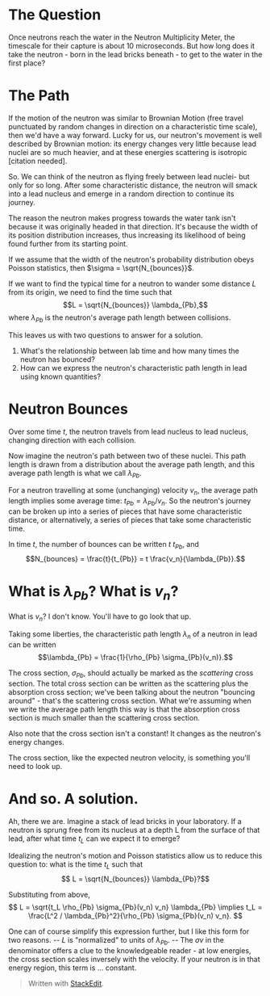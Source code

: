 
The Question
===========
Once neutrons reach the water in the Neutron Multiplicity Meter, the timescale for their capture is about 10 microseconds.  But how long does it take the neutron - born in the lead bricks beneath - to get to the water in the first place?


The Path
=======
If the motion of the neutron was similar to Brownian Motion (free travel punctuated by random changes in direction on a characteristic time scale), then we'd have a way forward.  Lucky for us, our neutron's movement is well described by Brownian motion: its energy changes very little because lead nuclei are so much heavier, and at these energies scattering is isotropic [citation needed].

So.  We can think of the neutron as flying freely between lead nuclei- but only for so long.  After some characteristic distance, the neutron will smack into a lead nucleus and emerge in a random direction to continue its journey.

The reason the neutron makes progress towards the water tank isn't because it was originally headed in that direction.  It's because the width of its position distribution increases, thus increasing its likelihood of being found further from its starting point.

If we assume that the width of the neutron's probability distribution obeys Poisson statistics, then $\sigma = \sqrt{N_{bounces}}$.

If we want to find the typical time for a neutron to wander some distance $L$ from its origin, we need to find the time such that
$$L = \sqrt{N_{bounces}} \lambda_{Pb},$$
where $\lambda_{Pb}$ is the neutron's average path length between collisions.

This leaves us with two questions to answer for a solution.
1. What's the relationship between lab time and how many times the neutron has bounced?
2. How can we express the neutron's characteristic path length in lead using known quantities?


Neutron Bounces 
==============
Over some time $t$, the neutron travels from lead nucleus to lead nucleus, changing direction with each collision.  

Now imagine the neutron's path between two of these nuclei.  This path length is drawn from a distribution about the average path length, and this average path length is what we call $\lambda_{Pb}$.  

For a neutron travelling at some (unchanging) velocity $v_n$, the average path length implies some average time: $t_{Pb} = \lambda_{Pb} / v_n$.  So the neutron's journey can be broken up into a series of pieces that have some characteristic distance, or alternatively, a series of pieces that take some characteristic time.

In time $t$, the number of bounces can be written $t \ t_{Pb}$, and
$$N_{bounces} = \frac{t}{t_{Pb}} = t \frac{v_n}{\lambda_{Pb}}.$$


What is $\lambda_{Pb}$?  What is $v_n$?
==================================
What is $v_n$?  I don't know.  You'll have to go look that up.

Taking some liberties, the characteristic path length $\lambda_n$ of a neutron in lead can be written
$$\lambda_{Pb} = \frac{1}{\rho_{Pb} \sigma_{Pb}(v_n)}.$$

The cross section, $\sigma_{Pb}$, should actually be marked as the _scattering_ cross section.  The total cross section can be written as the scattering plus the absorption cross section; we've been talking about the neutron "bouncing around" - that's the scattering cross section.  What we're assuming when we write the average path length this way is that the absorption cross section is much smaller than the scattering cross section.

Also note that the cross section isn't a constant!  It changes as the neutron's energy changes.

The cross section, like the expected neutron velocity, is something you'll need to look up.

And so.  A solution.
================
Ah, there we are. Imagine a stack of lead bricks in your laboratory. If a neutron is sprung free from its nucleus at a depth L from the surface of that lead, after what time $t_L$ can we expect it to emerge?  

Idealizing the neutron's motion and Poisson statistics allow us to reduce this question to: what is the time $t_L$ such that
$$ L = \sqrt{N_{bounces}} \lambda_{Pb}?$$

Substituting from above, 
$$ 
L = \sqrt{t_L \rho_{Pb} \sigma_{Pb}(v_n) v_n} \lambda_{Pb} 
\implies 
t_L = \frac{L^2 / \lambda_{Pb}^2}{\rho_{Pb} \sigma_{Pb}(v_n) v_n}.
$$

One can of course simplify this expression further, but I like this form for two reasons.
-- $L$ is "normalized" to units of $\lambda_{Pb}$.
-- The $\sigma v$ in the denominator offers a clue to the knowledgeable reader - at low energies, the cross section scales inversely with the velocity.  If your neutron is in that energy region, this term is ... constant.

> Written with [StackEdit](https://stackedit.io/).